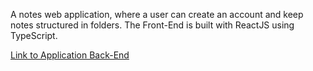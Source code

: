A notes web application, where a user can create an account and keep notes structured in folders.
The Front-End is built with ReactJS using TypeScript.

[Link to Application Back-End](https://github.com/emrushmaliqi/Notes_BackEnd)
